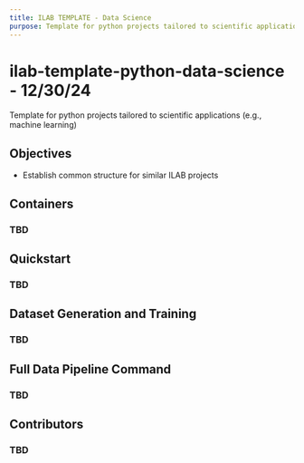 ```yaml
---
title: ILAB TEMPLATE - Data Science
purpose: Template for python projects tailored to scientific applications (e.g., machine learning)
---
```


# ilab-template-python-data-science - 12/30/24 

Template for python projects tailored to scientific applications (e.g., machine learning)

## Objectives

- Establish common structure for similar ILAB projects

## Containers

### TBD 

## Quickstart

### TBD

## Dataset Generation and Training

### TBD

## Full Data Pipeline Command

### TBD

## Contributors

### TBD
